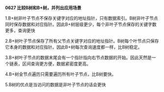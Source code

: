 **0627 比较B树和B+树，并列出应用场景**

1.B+树非叶子节点不保存关键字对应的地址指针，只有数据索引。B树非叶子节点同时保存数据和对应指针。因此B+树层级更少，每个非叶子节点保存的关键字数更多，查询更快

2.B+树叶子节点保存了所有父节点关键字对应的地址指针。B树每个叶节点只保存它本身的数据和对应指针。因此B+树每次查询速度都一样，比B树稳定。

3.B+树叶子节点的数据末尾会有一个指针指向右节点数据的开始。因此天然是一个链表，区间查询更方便，数据紧密度更高。

4.B+树全节点遍历只需要遍历所有叶子节点，比B树要快。

5.B树的优点是当访问的数据是非叶子节点的话会更快

